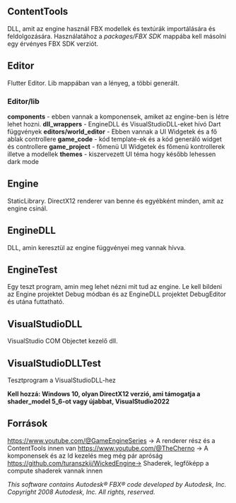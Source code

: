 ## ContentTools
DLL, amit az engine használ FBX modellek és textúrák importálására és feldolgozására.
Használatához a *packages/FBX SDK* mappába kell másolni egy érvényes FBX SDK verziót.

## Editor
Flutter Editor. Lib mappában van a lényeg, a többi generált.
### Editor/lib
**components** - ebben vannak a komponensek, amiket az engine-ben is létre lehet hozni.
**dll_wrappers** - EngineDLL és VisualStudioDLL-eket hívó Dart függvények
**editors/world_editor** - Ebben vannak a UI Widgetek és a fő ablak controllere
**game_code** - kód template-ek és a kód generáló widget és controllere
**game_project** - főmenü UI Widgetek és főmenü kontrollerek illetve a modellek
**themes** - kiszervezett UI téma hogy később lehessen dark mode

## Engine
StaticLibrary. DirectX12 renderer van benne és egyébként minden, amit az engine csinál.

## EngineDLL
DLL, amin keresztül az engine függvényei meg vannak hívva.

## EngineTest
Egy teszt program, amin meg lehet nézni mit tud az engine.
Le kell bildeni az Engine projektet Debug módban és az EngineDLL projektet DebugEditor és utána futtatható.

## VisualStudioDLL
VisualStudio COM Objectet kezelő dll.

## VisualStudioDLLTest
Tesztprogram a VisualStudioDLL-hez

**Kell hozzá: Windows 10, olyan DirectX12 verzió, ami támogatja a shader_model 5_6-ot vagy újabbat, VisualStudio2022**

## Források
https://www.youtube.com/@GameEngineSeries ->  A renderer rész és a ContentTools innen van
https://www.youtube.com/@TheCherno        ->  A komponensek és az Id kezelés meg még pár apróság
https://github.com/turanszkij/WickedEngine->  Shaderek, legfőképp a compute shaderek vannak innen

*This software contains Autodesk® FBX® code developed by Autodesk, Inc. Copyright 2008 Autodesk, Inc. All rights, reserved.*